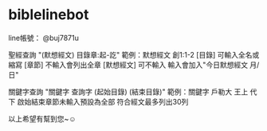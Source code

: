 # biblelinebot


line帳號： @buj7871u

聖經查詢 "(默想經文) 目錄章:起-訖"
範例：默想經文 創1:1-2
[目錄] 可輸入全名或縮寫
[章節] 不輸入會列出全章
[默想經文] 可不輸入
輸入會加入"今日默想經文 月/日"

關鍵字查詢 "關鍵字 查詢字 (起始目錄) (結束目錄)"
範例：關鍵字 戶勒大 王上 代下
啟始結束章節未輸入預設為全部
符合經文最多列出30列

以上希望有幫到您~☺
